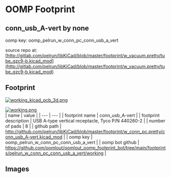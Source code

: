 # OOMP Footprint  
## conn_usb_A-vert  by none  
  
oomp key: oomp_pelrun_w_conn_pc_conn_usb_a_vert  
  
source repo at: [http://gitlab.com/pelrun/libKiCad/blob/master/footprint/w_vacuum.pretty/tube_gzc9-b.kicad_mod](http://gitlab.com/pelrun/libKiCad/blob/master/footprint/w_vacuum.pretty/tube_gzc9-b.kicad_mod)  
## Footprint  
  
[![working_kicad_pcb_3d.png](working_kicad_pcb_3d_600.png)](working_kicad_pcb_3d.png)  
  
[![working.png](working_600.png)](working.png)  
| name | value | 
| --- | --- | 
| footprint name | conn_usb_A-vert | 
| footprint description | USB A-type vertical receptacle, Tyco P/N 440260-2 | 
| number of pads | 8 | 
| github path | http://github.com/pelrun/libKiCad/blob/master/footprint/w_conn_pc.pretty/conn_usb_A-vert.kicad_mod | 
| oomp key | oomp_pelrun_w_conn_pc_conn_usb_a_vert | 
| oomp bot github | https://github.com/oomlout/oomlout_oomp_footprint_bot/tree/main/footprints/pelrun_w_conn_pc_conn_usb_a_vert/working | 
## Images  

